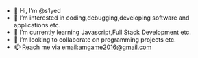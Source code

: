 - 👋 Hi, I’m @s1yed
- 👀 I’m interested in coding,debugging,developing software and applications etc.
- 🌱 I’m currently learning Javascript,Full Stack Development etc.
- 💞️ I’m looking to collaborate on programming projects etc.
- 📫 Reach me via email:amgame2016@gmail.com

<!---
s1yed/s1yed is a ✨ special ✨ repository because its `README.md` (this file) appears on your GitHub profile.
You can click the Preview link to take a look at your changes.
--->
